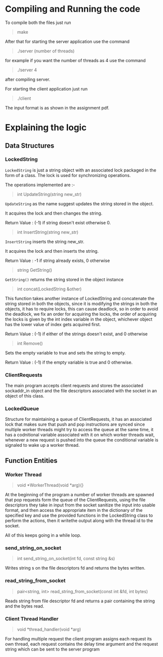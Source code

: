 # Compiling and Running the code 
To compile both the files just run 
>make

After that for starting the server application use the command 
>./server (number of threads)

for example if you want the number of threads as 4 use the command
>./server 4

after compiling server.

For starting the client application just run 
>./client

The input format is as shown in the assignment pdf.

# Explaining the logic 

## Data Structures 

### LockedString

`LockedString` is just a string object with an associated lock packaged in the form of a class. The lock is used for synchronizing operations. 

The operations implemented are :- 

> int UpdateString(string new_str)

`UpdateString` as the name suggest updates the string stored in the object.

It acquires the lock and then changes the string.

Return Value  : (-1) if string doesn't exist otherwise 0.

> int InsertString(string new_str)

`InsertString` inserts the string new_str.

It acquires the lock and then inserts the string.

Return Value : -1 if string already exists, 0 otherwise

> string GetString()

`GetString()` returns the string stored in the object instance

> int concat(LockedString &other)

This function takes another instance of LockedString and concatenate the string stored in both the objects, since it is modifying the strings in both the objects, it has to require locks, this can cause deadlock, so in order to avoid the deadlock, we fix an order for acquiring the locks, the order of acquiring the locks is given by the int index variable in the object, whichever object has the lower value of index gets acquired first.

Return Value : (-1) if either of the strings doesn't exist, and 0 otherwise

> int Remove()

 Sets the empty variable to true and sets the string to empty.

Return Value : (-1) if the empty variable is true and 0 otherwise.

### ClientRequests 

The main program accepts client requests and stores the associated sockaddr_in object and the file descriptors associated with the socket in an object of this class.

### LockedQueue 

Structure for maintaining a queue of ClientRequests, it has an associated lock that makes sure that push and pop instructions are synced since multiple worker threads might try to access the queue at the same time, it has a codnitional variable associated with it on which worker threads wait, whenever a new request is pushed into the queue the conditional variable is signaled to wake up a worker thread.

## Function Entities

### Worker Thread

> void *WorkerThread(void *arg){}

At the beginning of the program a number of worker threads are spawned that  pop requests form the queue of the ClientRequests, using the file descriptors they take in input from the socket sanitize the input into usable format, and then access the appropriate item in the dictionary of the specified key and use the provided functions in the LockedString class to perform the actions, then it writethe output along with the thread id to the socket.

All of this keeps going in a while loop.

### send_string_on_socket

> int send_string_on_socket(int fd, const string &s)

Writes string s on the file descriptors fd and returns the bytes written.

### read_string_from_socket

> pair<string, int> read_string_from_socket(const int &fd, int bytes)

Reads string from file descriptor fd and returns a pair containing the string and the bytes read.

### Client Thread Handler

> void *thread_handler(void *arg)

For handling multiple request the client program assigns each request its own thread, each request contains the delay time argument and the request string which can be sent to the server program
